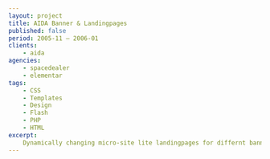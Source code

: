 ```yaml
---
layout: project
title: AIDA Banner & Landingpages
published: false
period: 2005-11 – 2006-01
clients:
    - aida
agencies:
    - spacedealer
    - elementar
tags:
    - CSS
    - Templates
    - Design
    - Flash
    - PHP
    - HTML
excerpt:
    Dynamically changing micro-site lite landingpages for differnt banners showcasing the different routes and offers of AIDA cruises. Also some partial dynamic flash-banners in different sizes and shapes.
---
```

